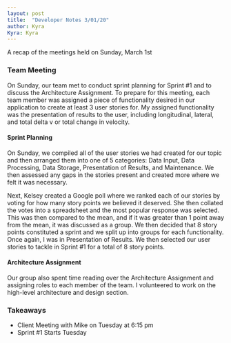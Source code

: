 ```yaml
---
layout: post
title:  "Developer Notes 3/01/20"
author: Kyra
Kyra: Kyra
---
```

 
A recap of the meetings held on Sunday, March 1st

### Team Meeting
On Sunday, our team met to conduct sprint planning for Sprint #1 and to discuss the Architecture Assignment. To prepare for this meeting, each team member was assigned a piece of functionality desired in our application to create at least 3 user stories for. My assigned functionality was the presentation of results to the user, including longitudinal, lateral, and total delta v or total change in velocity. 

#### Sprint Planning
On Sunday, we compiled all of the user stories we had created for our topic and then arranged them into one of 5 categories: Data Input, Data Processing, Data Storage, Presentation of Results, and Maintenance. We then assessed any gaps in the stories present and created more where we felt it was necessary.

Next, Kelsey created a Google poll where we ranked each of our stories by voting for how many story points we believed it deserved. She then collated the votes into a spreadsheet and the most popular response was selected. This was then compared to the mean, and if it was greater than 1 point away from the mean, it was discussed as a group. We then decided that 8 story points constituted a sprint and we split up into groups for each functionality. Once again, I was in Presentation of Results. We then selected our user stories to tackle in Sprint #1 for a total of 8 story points.

#### Architecture Assignment
Our group also spent time reading over the Architecture Assignment and assigning roles to each member of the team. I volunteered to work on the high-level architecture and design section.

### Takeaways
* Client Meeting with Mike on Tuesday at 6:15 pm
* Sprint #1 Starts Tuesday
